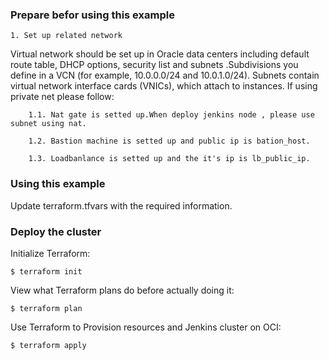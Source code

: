 ### Prepare befor using this example
```
1. Set up related network
```
Virtual network should be set up in Oracle data centers including default route table, DHCP options, security list and subnets .Subdivisions you define in a VCN (for example, 10.0.0.0/24 and 10.0.1.0/24). Subnets contain virtual network interface cards (VNICs), which attach to instances. If using private net please follow:

        1.1. Nat gate is setted up.When deploy jenkins node , please use subnet using nat.

        1.2. Bastion machine is setted up and public ip is bation_host.

        1.3. Loadbanlance is setted up and the it's ip is lb_public_ip.

### Using this example
Update terraform.tfvars with the required information.

### Deploy the cluster  
Initialize Terraform:
```
$ terraform init
```
View what Terraform plans do before actually doing it:
```
$ terraform plan
```
Use Terraform to Provision resources and Jenkins cluster on OCI:
```
$ terraform apply
```
